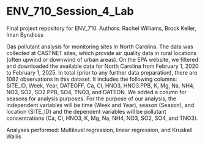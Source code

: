 # ENV_710_Session_4_Lab

Final project repository for ENV_710.
Authors: Rachel Williams, Brock Keller, Iman Byndloss

Gas pollutant analysis for monitoring sites in North Carolina. The data was 
collected at CASTNET sites, which provide air quality data in rural locations 
(often upwind or downwind of urban areas). On the EPA website, we filtered and 
downloaded the available data for North Carolina from February 1, 2020 to 
February 1, 2025. In total (prior to any further data preparation), there are 
1082 observations in this dataset. It includes the following columns: SITE_ID, 
Week, Year, DATEOFF, Ca, Cl, HNO3, HNO3.PPB, K, Mg, Na, NH4, NO3, SO2, SO2.PPB, 
SO4, TNO3, and DATEON. We added a column for seasons for analysis purposes. For 
the purpose of our analysis, the independent variables will be time (Week and 
Year), season (Season), and location (SITE_ID) and the dependent variables will be 
pollutant concentrations (Ca, Cl, HNO3, K, Mg, Na, NH4, NO3, SO2, SO4, and TNO3).

Analyses performed: Multilevel regression, linear regression, and Kruskall Wallis
